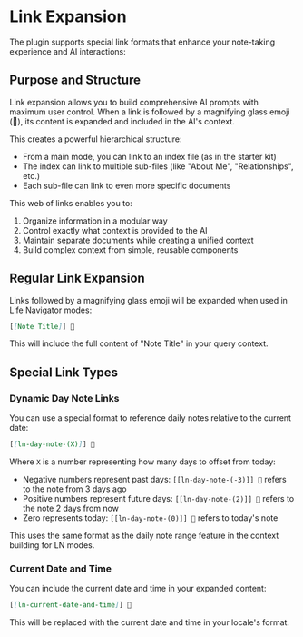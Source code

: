 # Link Expansion

The plugin supports special link formats that enhance your note-taking experience and AI interactions:

## Purpose and Structure

Link expansion allows you to build comprehensive AI prompts with maximum user control. When a link is followed by a magnifying glass emoji (🔎), its content is expanded and included in the AI's context.

This creates a powerful hierarchical structure:
- From a main mode, you can link to an index file (as in the starter kit)
- The index can link to multiple sub-files (like "About Me", "Relationships", etc.)
- Each sub-file can link to even more specific documents

This web of links enables you to:
1. Organize information in a modular way
2. Control exactly what context is provided to the AI
3. Maintain separate documents while creating a unified context
4. Build complex context from simple, reusable components

## Regular Link Expansion

Links followed by a magnifying glass emoji will be expanded when used in Life Navigator modes:

```markdown
[[Note Title]] 🔎
```

This will include the full content of "Note Title" in your query context.

## Special Link Types

### Dynamic Day Note Links

You can use a special format to reference daily notes relative to the current date:

```markdown
[[ln-day-note-(X)]] 🔎
```

Where `X` is a number representing how many days to offset from today:
- Negative numbers represent past days: `[[ln-day-note-(-3)]] 🔎` refers to the note from 3 days ago
- Positive numbers represent future days: `[[ln-day-note-(2)]] 🔎` refers to the note 2 days from now
- Zero represents today: `[[ln-day-note-(0)]] 🔎` refers to today's note

This uses the same format as the daily note range feature in the context building for LN modes.

### Current Date and Time

You can include the current date and time in your expanded content:

```markdown
[[ln-current-date-and-time]] 🔎
```

This will be replaced with the current date and time in your locale's format.

